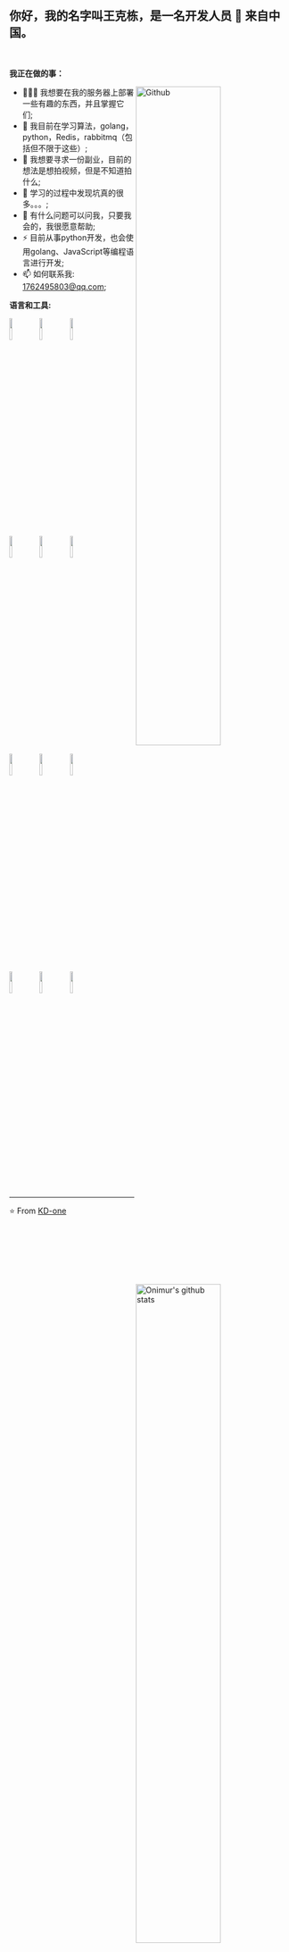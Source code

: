 <!-- Your title -->
## 你好，我的名字叫王克栋，是一名开发人员 🚀 来自中国。

<!-- Your badges
You can use the website to generate badges: https://shields.io/
-->

&nbsp;

<!-- Talking about you -->
**我正在做的事：**

<!-- Any image aligned to the right. Beware the width -->
<img width="55%" align="right" alt="Github" src="https://raw.githubusercontent.com/onimur/.github/master/.resources/git-header.svg" />

- 👨🏽‍💻 我想要在我的服务器上部署一些有趣的东西，并且掌握它们;
- 🌱 我目前在学习算法，golang，python，Redis，rabbitmq（包括但不限于这些）; 
- 👯 我想要寻求一份副业，目前的想法是想拍视频，但是不知道拍什么;
- 🤔 学习的过程中发现坑真的很多。。。;
- 💬 有什么问题可以问我，只要我会的，我很愿意帮助;
- ⚡️ 目前从事python开发，也会使用golang、JavaScript等编程语言进行开发;
- 📫 如何联系我: 1762495803@qq.com;

**语言和工具:** 

<!-- Your github readme stats
You can use this api: https://github.com/anuraghazra/github-readme-stats
-->
<p>
  <a href="https://github.com/onimur/handle-path-oz">
    <img width="55%" align="right" alt="Onimur's github stats" src="https://github-readme-stats.vercel.app/api?username=KD-one&show_icons=true&hide_border=true" />
  </a>
  
  <!-- Your languages and tools. Be careful with the alignment. 
  You can use this sites to get logos: https://www.vectorlogo.zone or https://simpleicons.org/
  -->
  <code><img width="10%" src="https://www.vectorlogo.zone/logos/golang/golang-ar21.svg"></code>
  <code><img width="10%" src="https://www.vectorlogo.zone/logos/ni_labview/ni_labview-ar21.svg"></code>
  <code><img width="10%" src="https://www.vectorlogo.zone/logos/python/python-horizontal.svg"></code>
  <br />
  <code><img width="10%" src="https://www.vectorlogo.zone/logos/w3_html5/w3_html5-ar21.svg"></code>
  <code><img width="10%" src="https://www.vectorlogo.zone/logos/w3_css/w3_css-ar21.svg"></code>
  <code><img width="10%" src="https://www.vectorlogo.zone/logos/javascript/javascript-horizontal.svg"></code>
  <br />
  <code><img width="10%" src="https://www.vectorlogo.zone/logos/mysql/mysql-ar21.svg"></code>
  <code><img width="10%" src="https://www.vectorlogo.zone/logos/rabbitmq/rabbitmq-ar21.svg"></code>
  <code><img width="10%" src="https://www.vectorlogo.zone/logos/git-scm/git-scm-ar21.svg"></code>
  <br />
  <code><img width="10%" src="https://www.vectorlogo.zone/logos/redis/redis-ar21.svg"></code>
  <code><img width="10%" src="https://www.vectorlogo.zone/logos/linux/linux-ar21.svg"></code>
  <code><img width="10%" src="https://www.vectorlogo.zone/logos/docker/docker-ar21.svg"></code>
</p>

---

<!-- Its main projects 
  <p align="center">
  <a href="https://github.com/onimur/handle-path-oz">
    <img align="center" src="https://github-readme-stats.vercel.app/api/pin/?username=onimur&repo=handle-path-oz" />
  </a>
  <a href="https://github.com/onimur/circleci-github-changelog-generator">
    <img align="center" src="https://github-readme-stats.vercel.app/api/pin/?username=onimur&repo=circleci-github-changelog-generator" />
  </a>
</p> -->
<!-- This readme was created by Murillo Comino - https://github.com/onimur -->
⭐️ From [KD-one](https://github.com/KD-one)
